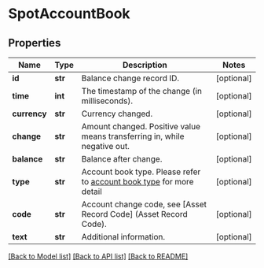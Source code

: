 # SpotAccountBook

## Properties
Name | Type | Description | Notes
------------ | ------------- | ------------- | -------------
**id** | **str** | Balance change record ID. | [optional] 
**time** | **int** | The timestamp of the change (in milliseconds). | [optional] 
**currency** | **str** | Currency changed. | [optional] 
**change** | **str** | Amount changed. Positive value means transferring in, while negative out. | [optional] 
**balance** | **str** | Balance after change. | [optional] 
**type** | **str** | Account book type. Please refer to [account book type](#accountbook-type) for more detail | [optional] 
**code** | **str** | Account change code, see [Asset Record Code] (Asset Record Code). | [optional] 
**text** | **str** | Additional information. | [optional] 

[[Back to Model list]](../README.md#documentation-for-models) [[Back to API list]](../README.md#documentation-for-api-endpoints) [[Back to README]](../README.md)


